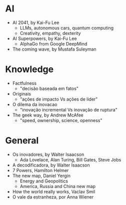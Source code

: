 # AI
- AI 2041, by Kai-Fu Lee
    - LLMs, autonomous cars, quantum computing
    - Creativity, empathy, dexterity
- AI Superpowers, by Kai-Fu Lee
    - AlphaGo from Google DeepMind
- The coming wave, by Mustafa Suleyman

# Knowledge
- Factfulness
    - "decisão baseada em fatos"
- Originais
    - "ações de impacto Vs ações de lider"
- O dilema da inovacao
    - "inovação incremental Vs inovação de ruptura"
- The geek way, by Andrew McAfee
    - "speed, ownership, science, openness"

# General
- Os inovadores, by Walter Isaacson
    - Ada Lovelace, Alan Turing, Bill Gates, Steve Jobs
- A decodificadora, by Walter Isaacson
- 7 Powers, Hamilton Helmer
- The new map, Daniel Yergin
    - Energy and Geopolitics
    - America, Russia and China new map
- How the world really works, Vaclav Smil
- O vale da estranheza, por Anna Wiener
